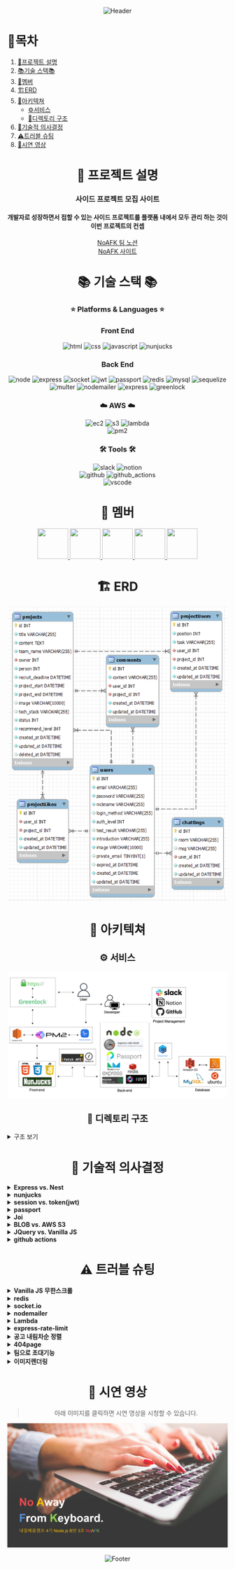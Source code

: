 <div align=center>

![Header](https://capsule-render.vercel.app/api?type=waving&color=auto&height=300&section=header&text=NoAFK&fontSize=90)

<div align=left>

# 📌목차

1. [📄프로젝트 설명](#-프로젝트-설명)
2. [📚기술 스택📚](#-기술-스택-)
3. [👥멤버](#-멤버)
4. [🏗️ERD](#%EF%B8%8F-erd)
5. [🔧아키텍쳐](#-아키텍쳐)
   - [⚙️서비스](#%EF%B8%8F-서비스)
   - [📂디렉토리 구조](#-디렉토리-구조)
6. [💬기술적 의사결정](#-기술적-의사결정)
7. [⚠️트러블 슈팅](#%EF%B8%8F-트러블-슈팅)
8. [🎥시연 영상](#-시연-영상)

</div>

# 📄 프로젝트 설명

### 사이드 프로젝트 모집 사이트

#### 개발자로 성장하면서 접할 수 있는 사이드 프로젝트를 플랫폼 내에서 모두 관리 하는 것이 이번 프로젝트의 컨셉

[NoAFK 팀 노션](https://radical-musician-f09.notion.site/c86b38a0f7a6408eb31c70c2803404ea)<br>
[NoAFK 사이트](https://noafk.site/)

# 📚 기술 스택 📚

### ⭐ Platforms & Languages ⭐

### Front End

![html](https://img.shields.io/badge/HTML5-E34F26?style=for-the-badge&logo=HTML5&logoColor=white)
![css](https://img.shields.io/badge/CSS3-1572B6?style=for-the-badge&logo=CSS3&logoColor=white)
![javascript](https://img.shields.io/badge/JavaScript-F7DF1E?style=for-the-badge&logo=JavaScript&logoColor=white)
![nunjucks](https://img.shields.io/badge/Nunjucks-1C4913?style=for-the-badge&logo=Nunjucks&logoColor=white)

### Back End

![node](https://img.shields.io/badge/Node.js-339933?style=for-the-badge&logo=Node.js&logoColor=white)
![express](https://img.shields.io/badge/Express-000000?style=for-the-badge&logo=Express&logoColor=white)
![socket](https://img.shields.io/badge/Socket.io-010101?style=for-the-badge&logo=Socket.io&logoColor=white)
![jwt](https://img.shields.io/badge/JSON_Web_Tokens-000000?style=for-the-badge&logo=JSON-Web-Tokens&logoColor=white)
![passport](https://img.shields.io/badge/Passport-34E27A?style=for-the-badge&logo=Passport&logoColor=white)
![redis](https://img.shields.io/badge/Redis-DC382D?style=for-the-badge&logo=Redis&logoColor=white)
![mysql](https://img.shields.io/badge/MySQL-4479A1?style=for-the-badge&logo=MySQL&logoColor=white)
![sequelize](https://img.shields.io/badge/Sequelize-52B0E7?style=for-the-badge&logo=Sequelize&logoColor=white)  
![multer](https://img.shields.io/badge/multer-112233?style=for-the-badge)
![nodemailer](https://img.shields.io/badge/Nodemailer-22B573?style=for-the-badge)
![express](https://img.shields.io/badge/Express_Rate_Limit-929292?style=for-the-badge)
![greenlock](https://img.shields.io/badge/GreenLock-5BC280?style=for-the-badge)

### ☁️ AWS ☁️

![ec2](https://img.shields.io/badge/Amazon-EC2-FF9900?style=for-the-badge&logo=Amazon-EC2&4a154b=white)
![s3](https://img.shields.io/badge/Amazon-S3-569A31?style=for-the-badge&logo=Amazon-S3&4a154b=white)
![lambda](https://img.shields.io/badge/Amazon-Lambda-FF9900?style=for-the-badge&logo=AWS-Lambda&4a154b=white)  
![pm2](https://img.shields.io/badge/PM2-2B037A?style=for-the-badge&logo=PM2&4a154b=white)

### 🛠️ Tools 🛠️

![slack](https://img.shields.io/badge/slack-4a154b?style=for-the-badge&logo=slack&4a154b=white)
![notion](https://img.shields.io/badge/Notion-000000?style=for-the-badge&logo=Notion&4a154b=white)  
![github](https://img.shields.io/badge/GitHub-181717?style=for-the-badge&logo=GitHub&181717=white)
![github_actions](https://img.shields.io/badge/GitHub_Actions-2088FF?style=for-the-badge&logo=GitHub-Actions&logoColor=white)  
![vscode](https://img.shields.io/badge/Visual_Studio_Code-007acc?style=for-the-badge&logo=Visual-Studio-Code&logoColor=white)

# 👥 멤버

<a href="https://github.com/Jeongjiw00">
  <img src="https://avatars.githubusercontent.com/u/118160093" width="70" height="70">
</a>
<a href="https://github.com/rsl150101">
  <img src="https://avatars.githubusercontent.com/u/95523340" width="70" height="70">
</a>
<a href="https://github.com/go-tiger">
  <img src="https://avatars.githubusercontent.com/u/64995762" width="70" height="70">
</a>
<a href="https://github.com/Kyeongjin-Park">
  <img src="https://avatars.githubusercontent.com/u/109892131" width="70" height="70">
</a>
<a href="https://github.com/MintZzz1009">
  <img src="https://avatars.githubusercontent.com/u/107108021" width="70" height="70">
</a>

# 🏗️ ERD

![erd](./src/static/images/ERD.png)

# 🔧 아키텍쳐

## ⚙️ 서비스

![service](./src/static/images/Service.png)

## 📂 디렉토리 구조

<div align=left>

<details>
  <summary>구조 보기</summary>

```
📦NoAFK
 ┣ 📂src
 ┃ ┣ 📂config
 ┃ ┃ ┗ 📜config.js
 ┃ ┣ 📂controllers
 ┃ ┃ ┣ 📜api.controller.js
 ┃ ┃ ┣ 📜chats.controller.js
 ┃ ┃ ┣ 📜comments.controller.js
 ┃ ┃ ┣ 📜projects.controller.js
 ┃ ┃ ┣ 📜teams.controller.js
 ┃ ┃ ┗ 📜users.controller.js
 ┃ ┣ 📂middlewares
 ┃ ┃ ┣ 📜auth.js
 ┃ ┃ ┗ 📜uploads.js
 ┃ ┣ 📂migrations
 ┃ ┃ ┣ 📜20230228073808-create-user.js
 ┃ ┃ ┣ 📜20230228074008-create-project.js
 ┃ ┃ ┣ 📜20230228075312-create-chatting.js
 ┃ ┃ ┣ 📜20230228075356-create-comment.js
 ┃ ┃ ┗ 📜20230228075512-create-project-user.js
 ┃ ┣ 📂models
 ┃ ┃ ┣ 📜chatting.js
 ┃ ┃ ┣ 📜comment.js
 ┃ ┃ ┣ 📜index.js
 ┃ ┃ ┣ 📜project.js
 ┃ ┃ ┣ 📜projectUser.js
 ┃ ┃ ┗ 📜user.js
 ┃ ┣ 📂passport
 ┃ ┃ ┗ 📜index.js
 ┃ ┣ 📂repositories
 ┃ ┃ ┣ 📜chats.repository.js
 ┃ ┃ ┣ 📜comments.repository.js
 ┃ ┃ ┣ 📜projects.repository.js
 ┃ ┃ ┣ 📜teams.repository.js
 ┃ ┃ ┗ 📜users.repository.js
 ┃ ┣ 📂routes
 ┃ ┃ ┣ 📜admin.routes.js
 ┃ ┃ ┣ 📜api.routes.js
 ┃ ┃ ┣ 📜chat.routes.js
 ┃ ┃ ┣ 📜page.routes.js
 ┃ ┃ ┣ 📜projects.routes.js
 ┃ ┃ ┣ 📜teams.routes.js
 ┃ ┃ ┗ 📜users.routes.js
 ┃ ┣ 📂services
 ┃ ┃ ┣ 📜chats.service.js
 ┃ ┃ ┣ 📜comments.service.js
 ┃ ┃ ┣ 📜projects.service.js
 ┃ ┃ ┣ 📜teams.service.js
 ┃ ┃ ┗ 📜users.service.js
 ┃ ┣ 📂static
 ┃ ┃ ┣ 📂css
 ┃ ┃ ┃ ┣ 📂components
 ┃ ┃ ┃ ┃ ┣ 📜admin-main-table.css
 ┃ ┃ ┃ ┃ ┣ 📜admin-main.css
 ┃ ┃ ┃ ┃ ┣ 📜main-section-header.css
 ┃ ┃ ┃ ┃ ┣ 📜page-footer.css
 ┃ ┃ ┃ ┃ ┗ 📜page-header.css
 ┃ ┃ ┃ ┣ 📂config
 ┃ ┃ ┃ ┃ ┣ 📜reset.css
 ┃ ┃ ┃ ┃ ┗ 📜variables.css
 ┃ ┃ ┃ ┣ 📂fonts
 ┃ ┃ ┃ ┃ ┣ 📜Montserrat-VariableFont_wght.ttf
 ┃ ┃ ┃ ┃ ┣ 📜NotoSansKR-Bold.otf
 ┃ ┃ ┃ ┃ ┣ 📜NotoSansKR-Medium.otf
 ┃ ┃ ┃ ┃ ┗ 📜NotoSansKR-Regular.otf
 ┃ ┃ ┃ ┣ 📂screen
 ┃ ┃ ┃ ┃ ┣ 📜admin-projects-screen.css
 ┃ ┃ ┃ ┃ ┣ 📜admin-users-screen.css
 ┃ ┃ ┃ ┃ ┣ 📜home-screen.css
 ┃ ┃ ┃ ┃ ┣ 📜join-screen.css
 ┃ ┃ ┃ ┃ ┣ 📜login-screen.css
 ┃ ┃ ┃ ┃ ┣ 📜projects-add-modal-screen.css
 ┃ ┃ ┃ ┃ ┣ 📜projects-screen.css
 ┃ ┃ ┃ ┃ ┗ 📜pw-reissue-modal-screen.css
 ┃ ┃ ┃ ┣ 📜admin.css
 ┃ ┃ ┃ ┣ 📜allteam.css
 ┃ ┃ ┃ ┣ 📜login.css
 ┃ ┃ ┃ ┣ 📜members.css
 ┃ ┃ ┃ ┣ 📜mypage.css
 ┃ ┃ ┃ ┣ 📜myteam.css
 ┃ ┃ ┃ ┣ 📜myTeamList.css
 ┃ ┃ ┃ ┣ 📜projectDetail.css
 ┃ ┃ ┃ ┣ 📜style.css
 ┃ ┃ ┃ ┣ 📜teamChat.css
 ┃ ┃ ┃ ┗ 📜test.css
 ┃ ┃ ┣ 📂images
 ┃ ┃ ┃ ┣ 📜ad-img.png
 ┃ ┃ ┃ ┣ 📜banner.png
 ┃ ┃ ┃ ┣ 📜baseprofile.png
 ┃ ┃ ┃ ┣ 📜baseproject.png
 ┃ ┃ ┃ ┣ 📜ERD.png
 ┃ ┃ ┃ ┣ 📜favicon-16x16.png
 ┃ ┃ ┃ ┣ 📜favicon.ico
 ┃ ┃ ┃ ┣ 📜ico_selcet.svg
 ┃ ┃ ┃ ┣ 📜pavicon.png
 ┃ ┃ ┃ ┣ 📜sch_btn.png
 ┃ ┃ ┃ ┗ 📜Service.png
 ┃ ┃ ┗ 📂js
 ┃ ┃ ┃ ┣ 📂admin
 ┃ ┃ ┃ ┃ ┗ 📜users.js
 ┃ ┃ ┃ ┣ 📂myteam
 ┃ ┃ ┃ ┃ ┣ 📜teamAddNew.js
 ┃ ┃ ┃ ┃ ┣ 📜teamChat.js
 ┃ ┃ ┃ ┃ ┣ 📜teamDelete.js
 ┃ ┃ ┃ ┃ ┣ 📜teamEditMember.js
 ┃ ┃ ┃ ┃ ┣ 📜teamEmit.js
 ┃ ┃ ┃ ┃ ┗ 📜teamUpdateStatus.js
 ┃ ┃ ┃ ┣ 📜adminProjectsSection.js
 ┃ ┃ ┃ ┣ 📜chatting.js
 ┃ ┃ ┃ ┣ 📜cookieSave.js
 ┃ ┃ ┃ ┣ 📜cursorPagination.js
 ┃ ┃ ┃ ┣ 📜join.js
 ┃ ┃ ┃ ┣ 📜login.js
 ┃ ┃ ┃ ┣ 📜mypage.js
 ┃ ┃ ┃ ┣ 📜projectAddModal.js
 ┃ ┃ ┃ ┣ 📜projectDetail.js
 ┃ ┃ ┃ ┣ 📜projectEditModal.js
 ┃ ┃ ┃ ┣ 📜projectsPagination.js
 ┃ ┃ ┃ ┣ 📜searchFormTrim.js
 ┃ ┃ ┃ ┣ 📜searchFormValidity.js
 ┃ ┃ ┃ ┣ 📜test.js
 ┃ ┃ ┃ ┗ 📜usersPagination.js
 ┃ ┣ 📂utility
 ┃ ┃ ┣ 📜ConvertCase.js
 ┃ ┃ ┣ 📜customError.js
 ┃ ┃ ┣ 📜joi.js
 ┃ ┃ ┣ 📜nodemailer.js
 ┃ ┃ ┗ 📜redis.js
 ┃ ┣ 📂views
 ┃ ┃ ┣ 📂admin
 ┃ ┃ ┃ ┣ 📜projects.html
 ┃ ┃ ┃ ┗ 📜users.html
 ┃ ┃ ┣ 📂partials
 ┃ ┃ ┃ ┣ 📜admin-header.html
 ┃ ┃ ┃ ┣ 📜page-footer.html
 ┃ ┃ ┃ ┣ 📜page-header.html
 ┃ ┃ ┃ ┣ 📜project-add-modal.html
 ┃ ┃ ┃ ┗ 📜pw-reissue-modal.html
 ┃ ┃ ┣ 📜allteam.html
 ┃ ┃ ┣ 📜base.html
 ┃ ┃ ┣ 📜chat.html
 ┃ ┃ ┣ 📜404.html
 ┃ ┃ ┣ 📜home.html
 ┃ ┃ ┣ 📜join.html
 ┃ ┃ ┣ 📜login.html
 ┃ ┃ ┣ 📜members.html
 ┃ ┃ ┣ 📜mypage.html
 ┃ ┃ ┣ 📜myteam.html
 ┃ ┃ ┣ 📜myTeamList.html
 ┃ ┃ ┣ 📜projectDetail.html
 ┃ ┃ ┣ 📜projects.html
 ┃ ┃ ┗ 📜test.html
 ┃ ┣ 📜app.js
 ┃ ┗ 📜socket.js
 ┣ 📜.env
 ┣ 📜.gitignore
 ┣ 📜.prettierrc.js
 ┣ 📜.sequelizerc
 ┣ 📜fullchain.pem
 ┣ 📜package-lock.json
 ┣ 📜package.json
 ┣ 📜privkey.pem
 ┗ 📜README.md
```

</details>

</div>

# 💬 기술적 의사결정

<div align=left>

<details>
  <summary><b>Express vs. Nest</b></summary>
  <p>NestJS는 백엔드 서버가 갖추어야 하는 많은 필수 기능을 프레임워크 내에</p>
  <p>내장하고 있고 추가로 필요한 기능을 설치하고 적용하는 방법을 문서로 제공합니다.</p>
  <p>또한 DI, IoC를 채용하여 객체지향 프로그래밍과 모듈화를 쉽게 할 수 있습니다. Express를 사용한다면 이 모든 것들을 npm에서 찾아서 검토하는 과정이 필요합니다.</p>
  <p>하지만 NestJS도 결국 Express를 기반으로 하고, Express는 전 세계 NodeJS 프레임워크로 1위로 가장 많이 보편적으로 사용되어 구글링을 통해 충분한 레퍼런스를 검색할 수 있기 때문에 이번 프로젝트를 Express로 구성하게 되었습니다.</p>
</details>

<details>
  <summary><b>nunjucks</b></summary>
  <p>ejs, pug, nunjucks 중에서 고민하였지만, nunjucks를 사용해보기로 하였습니다. 넌적스는 문법 자체가 가독성이 안좋은 점이 단점이지만, ejs와 pug보다</p>
  <p>nunjucks가 활용도가 뛰어난 것 같기 때문입니다.</p>
  <p>성능면에서는 pug가 렌더링 속도가 nunjucks보다 빠르지만, pug는 따로 html태그를 pug용 문법으로 변환해야 되지만 넌적스는 html 문법을 그대로 차용이 가능하기 때문에 호환성이 매우 좋기 때문입니다.</p>
  <p>ejs와 nunjucks는 비슷하지만 ejs보다 nunjucks가 문법적으로 더 쉽기때문에 최종적으로 nunjucks를 사용하기로 하였습니다.</p>
</details>

<details>
  <summary><b>session vs. token(jwt)</b></summary>
  <p>세션의 경우 모든 인증 정보를 서버에서 관리하기 때문에 보안 측면에서 조금 더 유리하다. 하지만 토큰 기반 인증 방식은 HTTP의 비상태성(Stateless)를 그대로 활용할 수 있고, 따라서 높은 확장성을 가질 수 있다.</p>
  <p>따라서 토큰 기반 인증 방식을 사용하고 보안적인 면은 refreshToken과 accessToken을 같이 발급하여 보안을 강화하도록 하였습니다.</p>
  <p>또한, 토큰 중 하나가 만료가 되어도 다른 토큰이 남아있다면 새로 토큰을 발급해주어서 로그인유지가 가능하도록 만들었습니다.</p>
</details>

<details>
  <summary><b>passport</b></summary>
  <p>회원가입과 로그인은 직접 구현할 수도 있지만, 세션과 쿠키 처리 등 복잡한 작업이 많으므로 검증된 모듈을 사용하는 것이 좋습니다. passport는 사용하기 좋은 검증된 모듈입니다.</p>
  <p>일반 회원가입 로그인은 직접 구현해보았었지만, refreshToken은 이번에 처음 작업해보기때문에 passport 모듈을 사용하지 않고 구현하고 나머지 소셜로그인은 passport를 이용하여 구현하였습니다.</p>
</details>

<details>
  <summary><b>Joi</b></summary>
  <p>전에는 정규식을 이용하여 서비스 내에서 유효성 검사를 해주었지만, 생산성을 향상시키기 위해서 이번에는 간단하게 사용할 수 있는 유효성 검사 라이브러리 Joi를 사용해보았습니다.</p>
</details>

<details>
  <summary><b>BLOB vs. AWS S3</b></summary>
  <p>Blob은 데이터를 버퍼 형태로 변환하여 이미지를 DB(MySQL)에 저장하는 방법이며, S3은 aws에서 제공하는 온라인 스토리지 웹 서비스를 통한 이미지 저장 방법입니다.</p>
  <p>처음에는 BLOB으로 MySQL에 직접 이미지를 저장하려는 방법을 택하려 했으나 사진 등 여러 곳에서 이미지를 저장하고 불러오게 될 경우 서버에서 받는 부담이 증가하게 되며 읽는 속도 또한 데이터가 많아짐에 따라 느려지기 때문에 서비스 하는 입장에서 S3의 속도가 더 빠르기 때문에 S3를 사용하였습니다.</p>
</details>

<details>
  <summary><b>JQuery vs. Vanilla JS</b></summary>
  <p>JQuery 는 DOM 처리 및 이벤트 코드 개발을 편리하게 작성할 수 있는 JS 라이브러리입니다. 하지만 Vanilla JS 에 비하면 속도가 떨어지고 용량도 많이 듭니다.</p>
  <p>브라우저의 표준화가 개선되면서 JQuery와 같은 외부 라이브러리를 사용해야 활용 가능했던 편의 기능들도 브라우저에서 기본 API로 제공함으로서 구 버전 브라우저에 서비스를 제공하지 않는다면 외부 라이브러리를 굳이 사용할 이유가 없어 Vanilla JS를 선택하였습니다.</p>
</details>

<details>
  <summary><b>github actions</b></summary>
  <p></p>
</details>

</div>

# ⚠️ 트러블 슈팅

<div align=left>

<details>
  <summary><b>Vanilla JS 무한스크롤</b></summary>
  <li>ISSUE</li>
    <p>DOM 조작 중 Element.scrollTOP 이 디스플레이 스케일링을 사용하는 시스템에선 부동소수점을 반환하며 오차가 발생해 원하는 값을 반환하지 못하면서 무한 스크롤 이벤트가 제대로 작동하지 않거나 중복 작동하는 환경이 발생.</p>
  <li>SOLVE</li>
    <p>부동소수점 오차 범위 내에 작동하게 조건을 주고 1회 작동 시 이벤트를 제거하여 중복 작동을 막고 작동이 끝나면 이벤트를 다시 부여하도록 코드 수정하여 해결</p>
</details>

<details>
  <summary><b>redis</b></summary>
  <p>원래 쿠키와 DB에 저장한 refresh token을 서로 비교하여 검증하였는데, 데이터 엑세스 지연시간을 줄이기 위해(작업 속도 향상) 인메모리 저장소인 redis에 저장, 비교하도록 수정했다. </p>
</details>

<details>
  <summary><b>socket.io</b></summary>
  <p>원래 소켓 채팅 구현시 MVC 패턴의 계층을 통해 DB에 insert될 때 메시지가 전송되도록 하였는데, 비정상적이거나 연속적인 요청으로 서버가 터지지 않도록 두 기능을 분리하여 DB에  insert되는 API와 별개로 소켓통신이 이루어져 속도와 안정성을 높였다.</p>
</details>

<details>
  <summary><b>nodemailer</b></summary>
  <p>회원가입할 때 nodemailer를 통한 이메일 검증 과정을 도입하여 무분별한 회원가입을 막음.</p>
  <p>또한 비밀번호 재발급도 단순히 이메일만 쳤을 때 새 비밀번호를 입력할 수 있게 되면 누구나 변경 가능하기 때문에 nodemailer를 사용하여 새 비밀번호를 발급해 주었다.</p>
</details>

<details>
  <summary><b>Lambda</b></summary>
  <p>S3에 저장 하면서 이미지에 대한 부분을 aws 에서 부담하게 되어 서버의 부담을 완화 했지만 조금 더 개선을 하고자 렌더링 하는 과정에서 이미지의 용량이 작으면 불러오는 시간이 단축되기에 이미지 리사이징 기능을 Lambda 사용해 S3에서 트리거를 동작시켜 리사이징에 관한 부분을 서버에서 부담시키지 않고 결과 값 만을 가져다 쓸 수 있도록 하였습니다.</p>
</details>

<details>
  <summary><b>express-rate-limit</b></summary>
  <p>불필요한 API 콜이 있을 수 있다, 악의적인 트레픽은 방어해야한다는 피드백을 받고 DoS공격을 예방하기 위해 단위 시간 동안 하나의 ip주소에서 들어오는 req 숫자를 제한할 수 있는 express-rate-limit 모듈을 이용하였다.</p>
</details>

<details>
  <summary><b>공고 내림차순 정렬</b></summary>
  <p>등록한 공고가 최하단에 위치해서 등록한 모집 공고 확인하기가 불편하다는 피드백을 받고 커서 기반 모집 공고 조회를 내림차순으로 정렬하여 최근에 등록한 모집 공고를 바로 확인할 수 있도록 적용함.</p>
</details>

<details>
  <summary><b>404page</b></summary>
  <p>팀이나 프로젝트가 없는 경우, url이 잘못된 경우 에러메시지만 출력하는게 아니라 다른 페이지로 바로 이동가능하도록 header가 있는 404page를 만들어줌.</p>
</details>

<details>
  <summary><b>팀으로 초대기능</b></summary>
  <p>나의 팀에서 팀원을 추가할 때 상대방의 동의를 받지 않는 것은 위험합니다.  무분별하게 나의 팀으로 끌어들일 수 있다는 피드백을 받고 바로 팀에 추가하는 것이 아니라 초대 상태로 만들어 초대받은 사람이 수락과 거절을 할 수 있도록 변경하였다.</p>
</details>

<details>
  <summary><b>이미지렌더링</b></summary>
  <p>이미지 변경 후 새로 고침하지 않으면 변경된 이미지가 바로 보이지 않는다는 피드백을 받고 변경 직후는 S3의 원본 경로를 출력하고 이후에는 리사이징이 된 경로로 이미지를 출력하도록 변경하였다.</p>
</details>

</div>

# 🎥 시연 영상

> 아래 이미지를 클릭하면 시연 영상을 시청할 수 있습니다.

[![NoAFK 시연영상](./src/static/images/Thumbnail.png)](https://youtu.be/KeOMuRsQeQA)

![Footer](https://capsule-render.vercel.app/api?type=waving&color=auto&height=200&section=footer)

</div>
